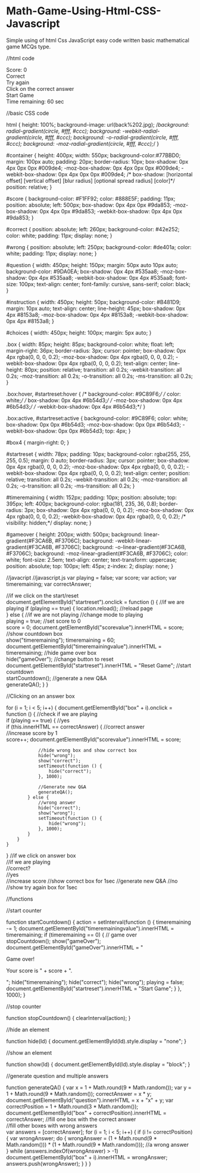 # Math-Game-Using-Html-CSS-Javascript
Simple using of html Css JavaScript easy code written basic mathematical game MCQs type. 

//html code 

<!DOCTYPE html>
<html lang="">

<head>
    <title>Maths Game</title>
    <meta charset="utf-8">
    <meta name="viewport" content="width=device-width, initial-scale=1.0 user-scalable=yes">
    <link rel="stylesheet" href="styling.css">
</head>

<body>
    <div id="container">
        <div id="score"> Score: 
            <span id="scorevalue">0</span>
        </div>
        <div id="correct"> Correct </div>
        <div id="wrong"> Try again </div>
        <div id="question"> </div>
        <div id="instruction">
            Click on the correct answer </div>
        <div id="choices">
            <div id="box1" class="box"></div>
            <div id="box2" class="box"></div>
            <div id="box3" class="box"></div>
            <div id="box4" class="box"></div>
        </div>
        <div id="startreset"> Start Game </div>
        <div id="timeremaining"> Time remaining: <span id="timeremainingvalue">60</span> sec </div>
        <div id="gameOver"> </div>
    </div>
    <script src="javascript.js">
  
</script>
</body>

</html>

//basic CSS code

html {
    height: 100%;
    background-image: url(back%202.jpg);
    /*background: radial-gradient(circle, #fff, #ccc);
    background: -webkit-radial-gradient(circle, #fff, #ccc);
    background: -o-radial-gradient(circle, #fff, #ccc);
    background: -moz-radial-gradient(circle, #fff, #ccc);*/
}



#container {
    height: 400px;
    width: 550px;
    background-color:#77BBD0;  
    margin: 100px auto;
    padding: 20px;
    border-radius: 10px;
    box-shadow: 0px 4px 0px 0px #009de4;
    -moz-box-shadow: 0px 4px 0px 0px #009de4;
    -webkit-box-shadow: 0px 4px 0px 0px #009de4;
    /*        box-shadow: [horizontal offset] [vertical offset] [blur radius] [optional spread radius] [color]*/
    position: relative;
}

#score {
    background-color: #F1FF92;
    color: #888E5F;
    padding: 11px;
    position: absolute;
    left: 500px;
    box-shadow: 0px 4px 0px #9da853;
    -moz-box-shadow: 0px 4px 0px #9da853;
    -webkit-box-shadow: 0px 4px 0px #9da853;
}

#correct {
    position: absolute;
    left: 260px;
    background-color: #42e252;
    color: white;
    padding: 11px;
    display: none;
}

#wrong {
    position: absolute;
    left: 250px;
    background-color: #de401a;
    color: white;
    padding: 11px;
    display: none;
}

#question {
    width: 450px;
    height: 150px;
    margin: 50px auto 10px auto;
    background-color: #9DA0EA;
    box-shadow: 0px 4px #535aa8;
    -moz-box-shadow: 0px 4px #535aa8;
    -webkit-box-shadow: 0px 4px #535aa8;
    font-size: 100px;
    text-align: center;
    font-family: cursive, sans-serif;
    color: black;
}

#instruction {
    width: 450px;
    height: 50px;
    background-color: #B481D9;
    margin: 10px auto;
    text-align: center;
    line-height: 45px;
    box-shadow: 0px 4px #8153a8;
    -moz-box-shadow: 0px 4px #8153a8;
    -webkit-box-shadow: 0px 4px #8153a8;
}

#choices {
    width: 450px;
    height: 100px;
    margin: 5px auto;
}

.box {
    width: 85px;
    height: 85px;
    background-color: white;
    float: left;
    margin-right: 36px;
    border-radius: 3px;
    cursor: pointer;
    box-shadow: 0px 4px rgba(0, 0, 0, 0.2);
    -moz-box-shadow: 0px 4px rgba(0, 0, 0, 0.2);
    -webkit-box-shadow: 0px 4px rgba(0, 0, 0, 0.2);
    text-align: center;
    line-height: 80px;
    position: relative;
    transition: all 0.2s;
    -webkit-transition: all 0.2s;
    -moz-transition: all 0.2s;
    -o-transition: all 0.2s;
    -ms-transition: all 0.2s;
}

.box:hover,
#startreset:hover {
    /*    background-color: #9C89F6;*/
    /*    color: white;*/
    /*    box-shadow: 0px 4px #6b54d3;*/
    /*    -moz-box-shadow: 0px 4px #6b54d3;*/
    /*    -webkit-box-shadow: 0px 4px #6b54d3;*/
}

.box:active,
#startreset:active {
    background-color: #9C89F6;
    color: white;
    box-shadow: 0px 0px #6b54d3;
    -moz-box-shadow: 0px 0px #6b54d3;
    -webkit-box-shadow: 0px 0px #6b54d3;
    top: 4px;
}

#box4 {
    margin-right: 0;
}

#startreset {
    width: 78px;
    padding: 10px;
    background-color: rgba(255, 255, 255, 0.5);
    margin: 0 auto;
    border-radius: 3px;
    cursor: pointer;
    box-shadow: 0px 4px rgba(0, 0, 0, 0.2);
    -moz-box-shadow: 0px 4px rgba(0, 0, 0, 0.2);
    -webkit-box-shadow: 0px 4px rgba(0, 0, 0, 0.2);
    text-align: center;
    position: relative;
    transition: all 0.2s;
    -webkit-transition: all 0.2s;
    -moz-transition: all 0.2s;
    -o-transition: all 0.2s;
    -ms-transition: all 0.2s;
}

#timeremaining {
    width: 152px;
    padding: 10px;
    position: absolute;
    top: 395px;
    left: 400px;
    background-color: rgba(181, 235, 36, 0.8);
    border-radius: 3px;
    box-shadow: 0px 4px rgba(0, 0, 0, 0.2);
    -moz-box-shadow: 0px 4px rgba(0, 0, 0, 0.2);
    -webkit-box-shadow: 0px 4px rgba(0, 0, 0, 0.2);
    /* visibility: hidden;*/
    display: none;
}

#gameover {
    height: 200px;
    width: 500px;
    background: linear-gradient(#F3CA6B, #F3706C);
    background: -webkit-linear-gradient(#F3CA6B, #F3706C);
    background: -o-linear-gradient(#F3CA6B, #F3706C);
    background: -moz-linear-gradient(#F3CA6B, #F3706C);
    color: white;
    font-size: 2.5em;
    text-align: center;
    text-transform: uppercase;
    position: absolute;
    top: 100px;
    left: 45px;
    z-index: 2;
    display: none;
}

//javacript
  //javascript.js 
var playing = false;
var score;
var action;
var timeremaining;
var correctAnswer;

//if we click on the start/reset 
document.getElementById("startreset").onclick = function () {
    //if we are playing 
    if (playing == true) {
        location.reload();
        //reload page              
    } else {
        //if we are not playing                  //change mode to playing                  
        playing = true; //set score to 0                  
        score = 0;
        document.getElementById("scorevalue").innerHTML = score; //show countdown box                   
        show("timeremaining");
        timeremaining = 60;
        document.getElementById("timeremainingvalue").innerHTML = timeremaining; //hide game over box               
        hide("gameOver"); //change button to reset         
        document.getElementById("startreset").innerHTML = "Reset Game";
        //start countdown                  
        startCountdown(); //generate a new Q&A                  
        generateQA();
    }
}

//Clicking on an answer box 

for (i = 1; i < 5; i++) {
    document.getElementById("box" + i).onclick = function () {
        //check if we are playing          
        if (playing == true) {
            //yes         
            if (this.innerHTML == correctAnswer) { //correct answer                
                //increase score by 1          
                score++;
                document.getElementById("scorevalue").innerHTML = score;

                //hide wrong box and show correct box           
                hide("wrong");
                show("correct");
                setTimeout(function () {
                    hide("correct");
                }, 1000);

                //Generate new Q&A                          
                generateQA();
            } else {
                //wrong answer             
                hide("correct");
                show("wrong");
                setTimeout(function () {
                    hide("wrong");
                }, 1000);
            }
        }
    }
}
//if we click on answer box    
//if we are playing       
//correct?           
//yes               
//increase score                 //show correct box for 1sec                 //generate new Q&A                         //no        
//show try again box for 1sec 


//functions 

//start counter 

function startCountdown() {
    action = setInterval(function () {
        timeremaining -= 1;
        document.getElementById("timeremainingvalue").innerHTML = timeremaining;
        if (timeremaining == 0) {
            // game over             
            stopCountdown();
            show("gameOver");
            document.getElementById("gameOver").innerHTML = "<p>Game over!</p><p>Your score is " + score + ".</p>";
            hide("timeremaining");
            hide("correct");
            hide("wrong");
            playing = false;
            document.getElementById("startreset").innerHTML = "Start Game";
        }
    }, 1000);
}

//stop counter 

function stopCountdown() {
    clearInterval(action);
}

//hide an element 

function hide(Id) {
    document.getElementById(Id).style.display = "none";
}

//show an element 

function show(Id) {
    document.getElementById(Id).style.display = "block";
}

//generate question and multiple answers 

function generateQA() {
    var x = 1 + Math.round(9 * Math.random());
    var y = 1 + Math.round(9 * Math.random());
    correctAnswer = x * y;
    document.getElementById("question").innerHTML = x + "x" + y;
    var correctPosition = 1 + Math.round(3 * Math.random());
    document.getElementById("box" + correctPosition).innerHTML = correctAnswer;
    //fill one box with the correct answer       
    //fill other boxes with wrong answers        
    var answers = [correctAnswer];
    for (i = 1; i < 5; i++) {
        if (i != correctPosition) {
            var wrongAnswer;
            do {
                wrongAnswer = (1 + Math.round(9 * Math.random())) * (1 + Math.round(9 * Math.random()));
                //a wrong answer            
            }
            while (answers.indexOf(wrongAnswer) > -1)
            document.getElementById("box" + i).innerHTML = wrongAnswer;
            answers.push(wrongAnswer);
        }
    }
}
